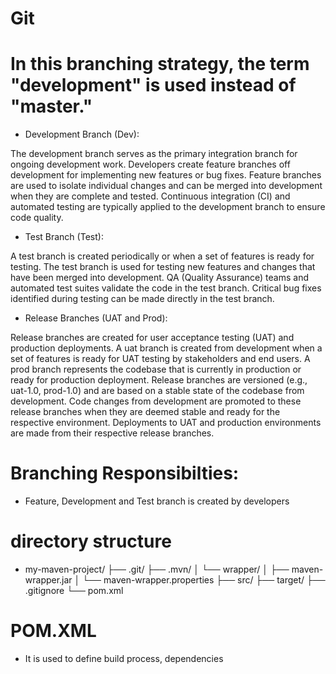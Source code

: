 # Git

# In this branching strategy, the term "development" is used instead of "master." 

- Development Branch (Dev):

The development branch serves as the primary integration branch for ongoing development work.
Developers create feature branches off development for implementing new features or bug fixes.
Feature branches are used to isolate individual changes and can be merged into development when they are complete and tested.
Continuous integration (CI) and automated testing are typically applied to the development branch to ensure code quality.

- Test Branch (Test):

A test branch is created periodically or when a set of features is ready for testing.
The test branch is used for testing new features and changes that have been merged into development.
QA (Quality Assurance) teams and automated test suites validate the code in the test branch.
Critical bug fixes identified during testing can be made directly in the test branch.

- Release Branches (UAT and Prod):

Release branches are created for user acceptance testing (UAT) and production deployments.
A uat branch is created from development when a set of features is ready for UAT testing by stakeholders and end users.
A prod branch represents the codebase that is currently in production or ready for production deployment.
Release branches are versioned (e.g., uat-1.0, prod-1.0) and are based on a stable state of the codebase from development.
Code changes from development are promoted to these release branches when they are deemed stable and ready for the respective environment.
Deployments to UAT and production environments are made from their respective release branches.
# Branching Responsibilties:
- Feature, Development and Test branch is created by developers

# directory structure
- my-maven-project/
├── .git/
├── .mvn/
│   └── wrapper/
│       ├── maven-wrapper.jar
│       └── maven-wrapper.properties
├── src/
├── target/
├── .gitignore
└── pom.xml


# POM.XML
- It is used to define build process, dependencies
